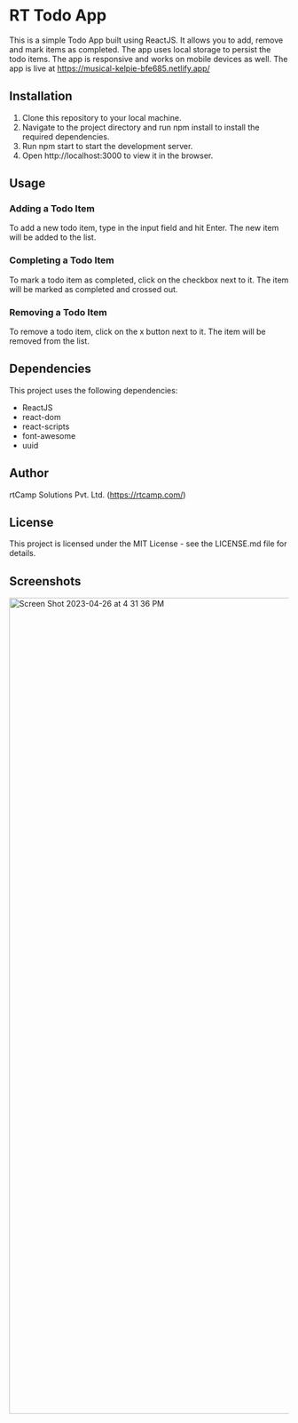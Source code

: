 # RT Todo App

This is a simple Todo App built using ReactJS. It allows you to add, remove and mark items as completed. The app uses local storage to persist the todo items. The app is responsive and works on mobile devices as well. The app is live at https://musical-kelpie-bfe685.netlify.app/

## Installation

1. Clone this repository to your local machine.
2. Navigate to the project directory and run npm install to install the required dependencies.
3. Run npm start to start the development server.
4. Open http://localhost:3000 to view it in the browser.

## Usage

### Adding a Todo Item

To add a new todo item, type in the input field and hit Enter. The new item will be added to the list.

### Completing a Todo Item

To mark a todo item as completed, click on the checkbox next to it. The item will be marked as completed and crossed out.

### Removing a Todo Item

To remove a todo item, click on the x button next to it. The item will be removed from the list.

## Dependencies

This project uses the following dependencies:

-   ReactJS
-   react-dom
-   react-scripts
-   font-awesome
-   uuid

## Author

rtCamp Solutions Pvt. Ltd. (https://rtcamp.com/)

## License

This project is licensed under the MIT License - see the LICENSE.md file for details.

## Screenshots
<img width="1470" alt="Screen Shot 2023-04-26 at 4 31 36 PM" src="https://user-images.githubusercontent.com/71006004/234556177-c25b2e8f-b50c-465d-a2bc-ee0f0b12d91d.png">
